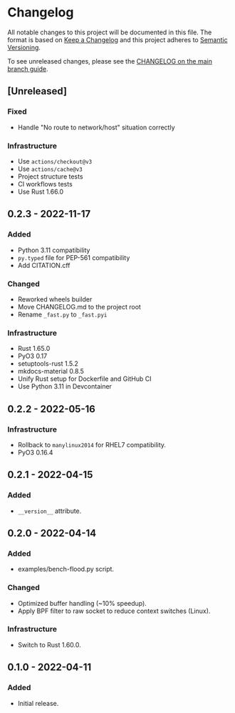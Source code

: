 # Changelog

All notable changes to this project will be documented in this file.
The format is based on [Keep a Changelog](https://keepachangelog.com/en/1.0.0/)
and this project adheres to [Semantic Versioning](https://semver.org/spec/v2.0.0.html).

To see unreleased changes, please see the [CHANGELOG on the main branch guide](https://github.com/gufolabs/gufo_ping/blob/main/CHANGELOG.md).

## [Unreleased]

### Fixed

* Handle "No route to network/host" situation correctly

### Infrastructure

* Use `actions/checkout@v3`
* Use `actions/cache@v3`
* Project structure tests
* CI workflows tests
* Use Rust 1.66.0

## 0.2.3 - 2022-11-17

### Added

* Python 3.11 compatibility
* `py.typed` file for PEP-561 compatibility
* Add CITATION.cff

### Changed

* Reworked wheels builder
* Move CHANGELOG.md to the project root
* Rename `_fast.py` to `_fast.pyi`

### Infrastructure

* Rust 1.65.0
* PyO3 0.17
* setuptools-rust 1.5.2
* mkdocs-material 0.8.5
* Unify Rust setup for Dockerfile and GitHub CI
* Use Python 3.11 in Devcontainer

## 0.2.2 - 2022-05-16

### Infrastructure

* Rollback to `manylinux2014` for RHEL7 compatibility.
* PyO3 0.16.4

## 0.2.1 - 2022-04-15

### Added

* `__version__` attribute.

## 0.2.0 - 2022-04-14

### Added

* examples/bench-flood.py script.

### Changed

* Optimized buffer handling (~10% speedup).
* Apply BPF filter to raw socket to reduce context switches (Linux).

### Infrastructure

* Switch to Rust 1.60.0.

## 0.1.0 - 2022-04-11

### Added

* Initial release.